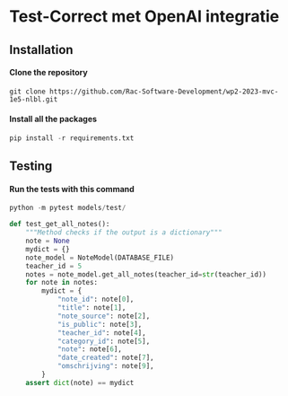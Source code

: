 # Test-Correct met OpenAI integratie

## Installation

#### Clone the repository
```git
git clone https://github.com/Rac-Software-Development/wp2-2023-mvc-1e5-nlbl.git
```

#### Install all the packages
```python
pip install -r requirements.txt
```

## Testing

#### Run the tests with this command
```python
python -m pytest models/test/
```

```python
def test_get_all_notes():
    """Method checks if the output is a dictionary"""
    note = None
    mydict = {}
    note_model = NoteModel(DATABASE_FILE)
    teacher_id = 5
    notes = note_model.get_all_notes(teacher_id=str(teacher_id))
    for note in notes:
        mydict = {
            "note_id": note[0],
            "title": note[1],
            "note_source": note[2],
            "is_public": note[3],
            "teacher_id": note[4],
            "category_id": note[5],
            "note": note[6],
            "date_created": note[7],
            "omschrijving": note[9],
        }
    assert dict(note) == mydict
```




